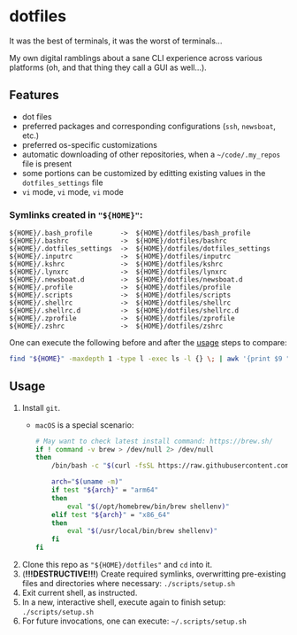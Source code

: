 # dotfiles

It was the best of terminals, it was the worst of terminals...

My own digital ramblings about a sane CLI experience across various platforms (oh, and that thing they call a GUI as well...).

## Features

* dot files
* preferred packages and corresponding configurations (`ssh`, `newsboat`, etc.)
* preferred os-specific customizations
* automatic downloading of other repositories, when a `~/code/.my_repos` file is present
* some portions can be customized by editting existing values in the `dotfiles_settings` file
* `vi` mode, `vi` mode, `vi` mode

### Symlinks created in `"${HOME}"`:

```
${HOME}/.bash_profile       ->  ${HOME}/dotfiles/bash_profile
${HOME}/.bashrc             ->  ${HOME}/dotfiles/bashrc
${HOME}/.dotfiles_settings  ->  ${HOME}/dotfiles/dotfiles_settings
${HOME}/.inputrc            ->  ${HOME}/dotfiles/inputrc
${HOME}/.kshrc              ->  ${HOME}/dotfiles/kshrc
${HOME}/.lynxrc             ->  ${HOME}/dotfiles/lynxrc
${HOME}/.newsboat.d         ->  ${HOME}/dotfiles/newsboat.d
${HOME}/.profile            ->  ${HOME}/dotfiles/profile
${HOME}/.scripts            ->  ${HOME}/dotfiles/scripts
${HOME}/.shellrc            ->  ${HOME}/dotfiles/shellrc
${HOME}/.shellrc.d          ->  ${HOME}/dotfiles/shellrc.d
${HOME}/.zprofile           ->  ${HOME}/dotfiles/zprofile
${HOME}/.zshrc              ->  ${HOME}/dotfiles/zshrc
```

One can execute the following before and after the [usage](#usage) steps to compare:

```sh
find "${HOME}" -maxdepth 1 -type l -exec ls -l {} \; | awk '{print $9 " " $10 " " $11}' | sed 's|'"${HOME}"'|${HOME}|g' | sort | column -t
```

## Usage

1. Install `git`.
     * `macOS` is a special scenario:

       ```sh
       # May want to check latest install command: https://brew.sh/
       if ! command -v brew > /dev/null 2> /dev/null
       then
           /bin/bash -c "$(curl -fsSL https://raw.githubusercontent.com/Homebrew/install/HEAD/install.sh)"

           arch="$(uname -m)"
           if test "${arch}" = "arm64"
           then
               eval "$(/opt/homebrew/bin/brew shellenv)"
           elif test "${arch}" = "x86_64"
           then
               eval "$(/usr/local/bin/brew shellenv)"
           fi
       fi
       ```
1. Clone this repo as `"${HOME}/dotfiles"` and `cd` into it.
1. (__!!!DESTRUCTIVE!!!__) Create required symlinks, overwritting pre-existing files and directories where necessary: `./scripts/setup.sh`
1. Exit current shell, as instructed.
1. In a new, interactive shell, execute again to finish setup: `./scripts/setup.sh`
1. For future invocations, one can execute: `~/.scripts/setup.sh`

